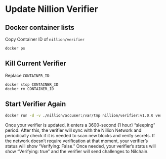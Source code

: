# Update Nillion Verifier

## Docker container lists
Copy Container ID of `nillion/verifier`
```console
docker ps
```

## Kill Current Verifier
Replace `CONTAINER_ID`
```
docker stop CONTAINER_ID
docker rm CONTAINER_ID
```

## Start Verifier Again
```bash
docker run -d -v ./nillion/accuser:/var/tmp nillion/verifier:v1.0.0 verify --rpc-endpoint "https://testnet-nillion-rpc.lavenderfive.com"
```

Once your verifier is updated, it enters a 3600-second (1 hour) “sleeping” period. After this, the verifier will sync with the Nillion Network and periodically check if it is needed to scan new blocks and verify secrets. If the network doesn’t require verification at that moment, your verifier’s status will show “Verifying: False.” Once needed, your verifier’s status will show “Verifying: true” and the verifier will send challenges to Nilchain.
